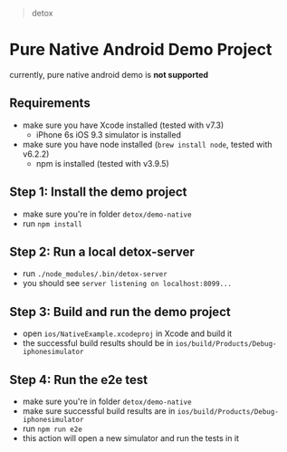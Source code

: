 > detox

# Pure Native Android Demo Project
currently, pure native android demo is **not supported**

## Requirements

* make sure you have Xcode installed (tested with v7.3)
  * iPhone 6s iOS 9.3 simulator is installed
* make sure you have node installed (`brew install node`, tested with v6.2.2)
  * npm is installed (tested with v3.9.5)

## Step 1: Install the demo project

* make sure you're in folder `detox/demo-native`
* run `npm install`

## Step 2: Run a local detox-server

* run `./node_modules/.bin/detox-server`
* you should see `server listening on localhost:8099...`

## Step 3: Build and run the demo project

* open `ios/NativeExample.xcodeproj` in Xcode and build it
* the successful build results should be in `ios/build/Products/Debug-iphonesimulator`

## Step 4: Run the e2e test

* make sure you're in folder `detox/demo-native`
* make sure successful build results are in `ios/build/Products/Debug-iphonesimulator`
* run `npm run e2e`
* this action will open a new simulator and run the tests in it

